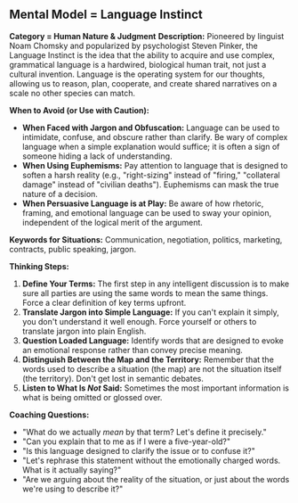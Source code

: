 ## Mental Model = Language Instinct

**Category = Human Nature & Judgment**
**Description:** 
Pioneered by linguist Noam Chomsky and popularized by psychologist Steven Pinker, the Language Instinct is the idea that the ability to acquire and use complex, grammatical language is a hardwired, biological human trait, not just a cultural invention. Language is the operating system for our thoughts, allowing us to reason, plan, cooperate, and create shared narratives on a scale no other species can match.

**When to Avoid (or Use with Caution):**
- **When Faced with Jargon and Obfuscation:** Language can be used to intimidate, confuse, and obscure rather than clarify. Be wary of complex language when a simple explanation would suffice; it is often a sign of someone hiding a lack of understanding.
- **When Using Euphemisms:** Pay attention to language that is designed to soften a harsh reality (e.g., "right-sizing" instead of "firing," "collateral damage" instead of "civilian deaths"). Euphemisms can mask the true nature of a decision.
- **When Persuasive Language is at Play:** Be aware of how rhetoric, framing, and emotional language can be used to sway your opinion, independent of the logical merit of the argument.

**Keywords for Situations:** 
Communication, negotiation, politics, marketing, contracts, public speaking, jargon.

**Thinking Steps:**
1. **Define Your Terms:** The first step in any intelligent discussion is to make sure all parties are using the same words to mean the same things. Force a clear definition of key terms upfront.
2. **Translate Jargon into Simple Language:** If you can't explain it simply, you don't understand it well enough. Force yourself or others to translate jargon into plain English.
3. **Question Loaded Language:** Identify words that are designed to evoke an emotional response rather than convey precise meaning.
4. **Distinguish Between the Map and the Territory:** Remember that the words used to describe a situation (the map) are not the situation itself (the territory). Don't get lost in semantic debates.
5. **Listen to What Is *Not* Said:** Sometimes the most important information is what is being omitted or glossed over.

**Coaching Questions:**
- "What do we actually *mean* by that term? Let's define it precisely."
- "Can you explain that to me as if I were a five-year-old?"
- "Is this language designed to clarify the issue or to confuse it?"
- "Let's rephrase this statement without the emotionally charged words. What is it actually saying?"
- "Are we arguing about the reality of the situation, or just about the words we're using to describe it?" 